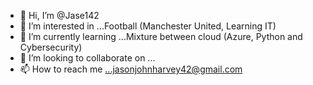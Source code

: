 - 👋 Hi, I’m @Jase142
- 👀 I’m interested in ...Football (Manchester United, Learning IT)
- 🌱 I’m currently learning ...Mixture between cloud (Azure, Python and Cybersecurity)
- 💞️ I’m looking to collaborate on ...
- 📫 How to reach me ...jasonjohnharvey42@gmail.com

<!---
Jase142/Jase142 is a ✨ special ✨ repository because its `README.md` (this file) appears on your GitHub profile.
You can click the Preview link to take a look at your changes.
--->
